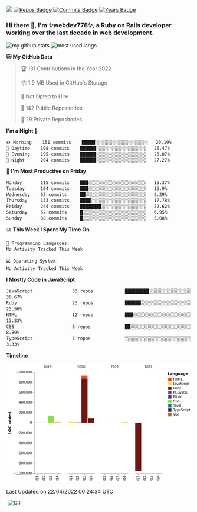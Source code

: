![](https://visitor-badge.glitch.me/badge?page_id=webdev778.webdev778)
[![Repos Badge](https://badges.pufler.dev/repos/webdev778)](https://badges.pufler.dev)
[![Commits Badge](https://badges.pufler.dev/commits/monthly/webdev778)](https://badges.pufler.dev)
[![Years Badge](https://badges.pufler.dev/years/webdev778)](https://badges.pufler.dev)
### Hi there 👋, I'm ✨webdev778✨, a Ruby on Rails developer working over the last decade in web development.


![my github stats](https://github-readme-stats.vercel.app/api?username=webdev778&show_icons=true&theme=tokyonight&line_height=27)
![most used langs](https://github-readme-stats.vercel.app/api/top-langs/?username=webdev778&hide=css,html&theme=tokyonight)

<!--START_SECTION:waka-->
**🐱 My GitHub Data** 

> 🏆 131 Contributions in the Year 2022
 > 
> 📦 1.9 MB Used in GitHub's Storage 
 > 
> 🚫 Not Opted to Hire
 > 
> 📜 142 Public Repositories 
 > 
> 🔑 29 Private Repositories  
 > 
**I'm a Night 🦉** 

```text
🌞 Morning    151 commits    █████░░░░░░░░░░░░░░░░░░░░   20.19% 
🌆 Daytime    198 commits    ██████░░░░░░░░░░░░░░░░░░░   26.47% 
🌃 Evening    195 commits    ██████░░░░░░░░░░░░░░░░░░░   26.07% 
🌙 Night      204 commits    ██████░░░░░░░░░░░░░░░░░░░   27.27%

```
📅 **I'm Most Productive on Friday** 

```text
Monday       115 commits    ███░░░░░░░░░░░░░░░░░░░░░░   15.37% 
Tuesday      104 commits    ███░░░░░░░░░░░░░░░░░░░░░░   13.9% 
Wednesday    62 commits     ██░░░░░░░░░░░░░░░░░░░░░░░   8.29% 
Thursday     133 commits    ████░░░░░░░░░░░░░░░░░░░░░   17.78% 
Friday       244 commits    ████████░░░░░░░░░░░░░░░░░   32.62% 
Saturday     52 commits     █░░░░░░░░░░░░░░░░░░░░░░░░   6.95% 
Sunday       38 commits     █░░░░░░░░░░░░░░░░░░░░░░░░   5.08%

```


📊 **This Week I Spent My Time On** 

```text
💬 Programming Languages: 
No Activity Tracked This Week

💻 Operating System: 
No Activity Tracked This Week

```

**I Mostly Code in JavaScript** 

```text
JavaScript               33 repos            █████████░░░░░░░░░░░░░░░░   36.67% 
Ruby                     23 repos            ██████░░░░░░░░░░░░░░░░░░░   25.56% 
HTML                     12 repos            ███░░░░░░░░░░░░░░░░░░░░░░   13.33% 
CSS                      8 repos             ██░░░░░░░░░░░░░░░░░░░░░░░   8.89% 
TypeScript               3 repos             ░░░░░░░░░░░░░░░░░░░░░░░░░   3.33%

```


**Timeline**

![Chart not found](https://raw.githubusercontent.com/webdev778/webdev778/master/charts/bar_graph.png) 


 Last Updated on 22/04/2022 00:24:34 UTC
<!--END_SECTION:waka-->

<img align="right" alt="GIF" src="https://github.com/webdev778/webdev778/blob/main/code.gif?raw=true" width="500" height="320" />

<!--
**webdev778/webdev778** is a ✨ _special_ ✨ repository because its `README.md` (this file) appears on your GitHub profile.

Here are some ideas to get you started:

- 🔭 I’m currently working on ...
- 🌱 I’m currently learning ...
- 👯 I’m looking to collaborate on ...
- 🤔 I’m looking for help with ...
- 💬 Ask me about ...
- 📫 How to reach me: ...
- 😄 Pronouns: ...
- ⚡ Fun fact: ...
-->

